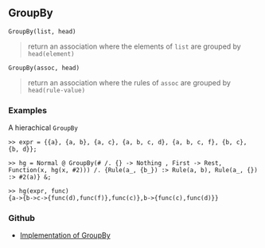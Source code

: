 ## GroupBy

```
GroupBy(list, head) 
```

> return an association where the elements of `list` are grouped by `head(element)`
  
```
GroupBy(assoc, head) 
```

> return an association where the rules of `assoc` are grouped by `head(rule-value)`

### Examples 

A hierachical `GroupBy`

``` 
>> expr = {{a}, {a, b}, {a, c}, {a, b, c, d}, {a, b, c, f}, {b, c}, {b, d}}; 

>> hg = Normal @ GroupBy(# /. {} -> Nothing , First -> Rest,  Function(x, hg(x, #2))) /. {Rule(a_, {b_}) :> Rule(a, b), Rule(a_, {}) :> #2(a)} &; 
				 
>> hg(expr, func) 
{a->{b->c->{func(d),func(f)},func(c)},b->{func(c),func(d)}}
```

### Github

* [Implementation of GroupBy](https://github.com/axkr/symja_android_library/blob/master/symja_android_library/matheclipse-core/src/main/java/org/matheclipse/core/builtin/ListFunctions.java#L3302) 
